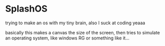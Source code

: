 # SplashOS
trying to make an os with my tiny brain, also I suck at coding yeaaa

basically this makes a canvas the size of the screen, then tries to simulate an operating system, like windows RG or something like it...

